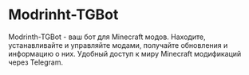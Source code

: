 # Modrinht-TGBot
Modrinth-TGBot - ваш бот для Minecraft модов. Находите, устанавливайте и управляйте модами, получайте обновления и информацию о них. Удобный доступ к миру Minecraft модификаций через Telegram.
